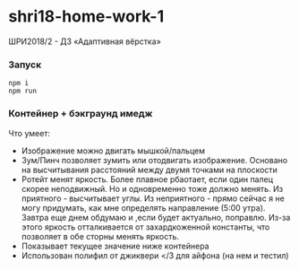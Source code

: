 # shri18-home-work-1
ШРИ2018/2 - ДЗ «Адаптивная вёрстка»

### Запуск
```
npm i
npm run
```


### Контейнер + бэкграунд имедж 
Что умеет:
- Изображение можно двигать мышкой/пальцем
- Зум/Пинч позволяет зумить или отодвигать изображение. Основано на высчитывания расстояний между двумя точками на плоскости
- Ротейт менят яркость. Более плавное рбаотает, если один палец скорее неподвижный. Но и одновременно тоже должно менять. Из приятного - высчитывает углы. Из неприятного - прямо сейчас я не могу придумать, как мне определять направление (5:00 утра). Завтра еще днем обдумаю и ,если будет актуально, поправлю. Из-за этого яркость отталкивается от захардкоженной константы, что позволяет в обе сторны менять яркость.
- Показывает текущее значение ниже контейнера
- Использован полифил от джиквери  </3  для айфона (на нем и тестил)
